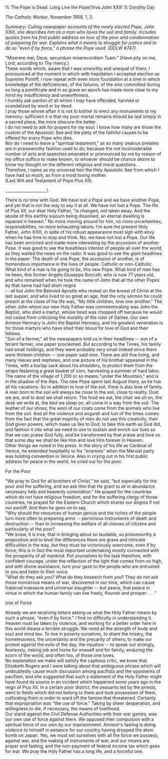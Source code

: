 % The Pope is Dead. Long Live the Pope/Viva John XXIII
% Dorothy Day

*The Catholic Worker*, November 1958, 1, 2.

*Summary: Culling newspaper accounts of the newly elected Pope, John
XXIII, she describes him as a man who loves the soil and family.
Includes quotes from his first public address on love of the poor and
condemnation of preparing for war. Explains what it means to struggle
for justice and to do so "even if by force," a phrase the Pope used.
(DDLW \#747).*

"Miserere mei, Deus, secundum miserecordiam Tuam." [Have pity on me,
Lord, according to Thy mercy.]\
 These words which, aware that I was unworthy and unequal of them, I
pronounced at the moment in which with trepidation I accepted election
as Supreme Pontiff, I now repeat with even more foundation at a time in
which knowledge of the deficiencies, of the failures, of the sins
committed during so long a pontificate and in so grave an epoch has made
more clear to my mind my insufficiency and unworthiness.\
 I humbly ask pardon of all whom I may have offended, harmed or
scandalized by word or by deed.\
 I pray those whose affair it is not to bother to erect any monuments to
my memory: sufficient it is that my poor mortal remains should be laid
simply in a sacred place, the more obscure the better.\
 I do not need to ask for prayers for my soul. I know how many are those
the custom of the Apostolic See and the piety of the faithful causes to
be offered for every Pope who dies.\
 Nor do I need to leave a "spiritual testament," as so many zealous
prelates are in praiseworthy fashion used to do; because the not
inconsiderable number of acts and speeches emanated or pronounced by me
by reason of my office suffice to make known, to whoever should be
chance desire to know my thought on the different religious and moral
questions.\
 Therefore, I name as my universal heir the Holy Apostolic See from
which I have had so much, as from a most loving mother. \
 (Last Will and Testament of Pope Pius XII).

\_\_\_\_\_\_\_\_\_\_\_\_\_\_\_\_\_\_\_\_\_\

There is no time with God. We have lost a Pope and we have another Pope,
and yet that is not the way to say it at all. We have not lost a Pope.
The life of Pius XII, our dear Holy Father, "is changed, not taken away.
And the abode of this earthly sojourn being dissolved, an eternal
dwelling is repaired in heaven." No more moving around for him, no more
uncertainties, responsibilities, no more exhausting labors. I'm sure the
present Holy Father, John XXIII, in spite of his robust appearance must
sigh with envy when he has time to stop and think. No, we have not lost
a Pope. Our life has been enriched and made more interesting by the
accession of another Pope. It was good to see the breathless interest of
people all over the world, as they waited the news on the radio. It was
good to see the giant headlines in the paper. The death of one Pope, the
accession of another, is of tremendous importance in the lives of
people. Catholic or non-Catholic.\
 What kind of a man is he going to be, this new Pope. What kind of man
has he been, this former Angelo Giuseppe Roncalli, who is now 77 years
old, and who remarked when he took the name of John that all the other
Popes by that name had had short reigns \
 -- all but John the Beloved Apostle who rested on the breast of Christ
at the last supper, and who lived to so great an age, that the only
sermon he could preach at the close of his life was, "My little
children, love one another." The other John whom our new Holy Father was
commemorating was John the Baptist, who died a martyr, whose head was
chopped off because he would not cease from criticizing the morality of
the ruler of Galilee. Our own Ammon Hennacy is John the Baptist Hennacy,
and his greatest veneration is for those martyrs who have shed their
blood for love of God and their fellows.\
 "Son of a farmer," all the newspapers told us in their headlines -- son
of a tenant farmer, one paper proclaimed. But according to the Times,
his family had small holdings, and they were probably very small indeed
since there were thirteen children -- one paper said nine. There are
still five living, and many nieces and nephews, and one picture of his
brother appeared in the Times, with a burlap sack about his shoulders,
to protect them from the straps fastening a great basket of corn,
harvesting a summer of hard labor.\
 The name of the village of 1,200 or so means "under the Mountain," and
is in the shadow of the Alps. The new Pope spent last August there, as
he has all his vacations. So in addition to love of the soil, there is
also love of family.\
 A man born to the soil will always be close to the soil, close to
reality. Dust we are, and to dust we shall return. The food we eat, the
chair we sit on, the desk we write at, the bed we sleep on, all come in
a way from the soil. The leather of our shoes, the wool of our coats
come from the animals who live from the soil. And all the violence and
anguish and lust of the times comes from the fact that the great
majority of men do not use this creativity, their God given powers,
which make us like to God, to take this earth as God did, and fashion it
into what we need to use to sustain and enrich our lives so that we can
praise God fully, and be transformed by that praise and love so that
some day we shall be like Him and love Him forever in Heaven.\
 Other things we noted in the press. In the story of his life as
Cardinal of Venice, he extended hospitality to his "enemies" when the
Marxist party was holding convention in Venice. Also in crying out in
his first public address for peace in the world, he cried out for the
poor.

For the Poor

"We pray to God for all brothers of Christ," he said, "but especially
for the poor and the suffering, and we ask Him that He grant to all in
abundance necessary help and heavenly consolation." He prayed for the
countries which do not have religious freedom, and for the suffering
clergy of those countries; he prayed for the Eastern Church which shares
our dogma if not our pontiff. And then he goes on to say,\
 "Why should the resources of human genius and the riches of the people
turn more often to preparing arms -- pernicious instruments of death and
destruction -- than to increasing the welfare of all classes of citizens
and particularly of the poor?\
 "We know, it is true, that in bringing about so laudable, so
praiseworthy a proposition and to level the differences there are grave
and intricate difficulties in the way, but they must be victoriously
overcome, even if by force; this is in fact the most important
undertaking mostly connected with the prosperity of all mankind. Put
yourselves to the task therefore, with confident courage, under the
reflection of the light that comes from on high, and with divine
assistance, turn your gaze to the people who are entrusted to you and
listen to their voice.\
 "What do they ask you? What do they beseech from you? They do not ask
those monstrous means of war, discovered in our time, which can cause
fraternal massacre and universal slaughter -- but peace, that peace in
virtue in which the human family can live freely, flourish and prosper.
. . ."

Use of Force

Already we are receiving letters asking us what the Holy Father means by
such a phrase, "even if by force." I find no difficulty in understanding
it. Heaven must be taken by violence, and working for a better order
here in this world means a terrible struggle. We need all the strength
of body and soul and mind too. To live in poverty ourselves, to share
the misery, the homelessness, the uncertainty and the precarity of
others; to make our protest against the evils of the day, the injustice
-- to speak out strongly, fearlessly, risking job and home for oneself
and for family; enduring the scorn of the world, and often too, of those
one loves.\
 No explanation we make will satisfy the captious critic, we know that.
Elizabeth Rogers and I were talking about that ambiguous phrase which
will undoubtedly cause much discussion among pacifists and the opponents
of pacifism, and she suggested that such a statement of the Holy Father
might have found its source in an incident which happened some years ago
in the reign of Pius XII. In a certain poor district, the peasants led
by the priests, went to fields which did not belong to them and took
possession of them, cultivating them in order to ward off the famine
that threatened. Certainly that expropriation was "the use of force."
Taking by sheer desperation, and willingness to die, if necessary, the
means of livelihood.\
 Our stand against the Civil Defense Authorities with their war games,
was our own use of force against them. We opposed their compulsion with
a spiritual force of our own by our imprisonment. Ammon's fasting is
doing violence to himself in penance for our country having dropped the
atom bomb on Japan. Yes, we must set ourselves with all the force we
possess, against war, and the making of instruments of war, and our
means are prayer and fasting, and the non-payment of federal income tax
which goes for war. We pray the Holy Father has a long life, and a
forceful one.
